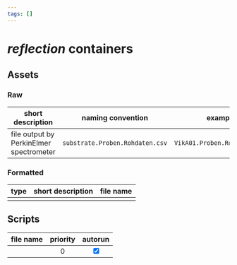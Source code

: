 ```yaml
---
tags: []
---
```

# *reflection* containers

## Assets
### Raw

| short description                       | naming convention               | example                      |
| --------------------------------------- | ------------------------------- | ---------------------------- |
| file output by PerkinElmer spectrometer | `substrate.Proben.Rohdaten.csv` | `VikA01.Proben.Rohdaten.csv` |

### Formatted

| type | short description | file name | 
| ---- | ----------------- | --------- |
|      |                   |           |

## Scripts

| file name | priority | autorun |
| --------- |:--------:|:-------:|
|           |    0     | <input type="checkbox" checked> |